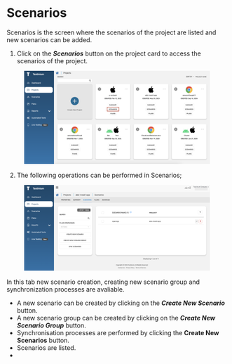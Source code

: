# Scenarios

Scenarios is the screen where the scenarios of the project are listed and new scenarios can be added.

1. Click on the _**Scenarios**_ button on the project card to access the scenarios of the project.

<figure><img src="../../.gitbook/assets/Screenshot 2025-01-28 at 14.53.14.png" alt=""><figcaption></figcaption></figure>

2. The following operations can be performed in Scenarios;

<figure><img src="../../.gitbook/assets/Screenshot 2025-01-28 at 14.55.45.png" alt=""><figcaption></figcaption></figure>

In this tab new scenario creation, creating new scenario group and synchronization processes are avaliable.

* A new scenario can be created by clicking on the _**Create New Scenario**_ button.
* A new scenario group can be created by clicking on the _**Create New Scenario Group**_ button.
* Synchronisation processes are performed by clicking the **Create New Scenarios** button.
* Scenarios are listed.
*
